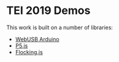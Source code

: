 # TEI 2019 Demos



This work is built on a number of libraries:
- [WebUSB Arduino](https://github.com/webusb/arduino)
- [P5.js](https://p5js.org/)
- [Flocking.js](https://flockingjs.org/)

